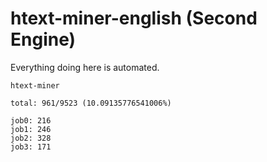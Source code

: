 # htext-miner-english (Second Engine)

Everything doing here is automated.

```
htext-miner

total: 961/9523 (10.09135776541006%)

job0: 216
job1: 246
job2: 328
job3: 171
```